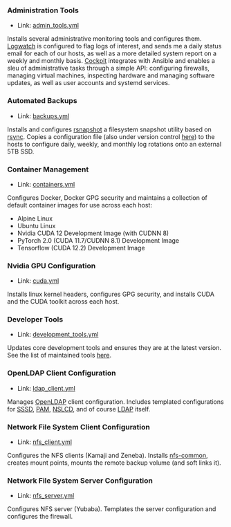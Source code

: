 ### Administration Tools 
- Link: [admin_tools.yml](https://github.com/PrincetonLIPS/lpc_admin/blob/master/playbooks/admin_tools.yml)

Installs several administrative monitoring tools and configures them. [Logwatch](https://sourceforge.net/projects/logwatch/) is configured to flag logs of interest, and sends me a daily status email for each of our hosts, as well as a more detailed system report on a weekly and monthly basis. [Cockpit](https://cockpit-project.org/) integrates with Ansible and enables a sleu of administrative tasks through a simple API: configuring firewalls, managing virtual machines, inspecting hardware and managing software updates, as well as user accounts and systemd services. 

### Automated Backups 
- Link: [backups.yml](https://github.com/PrincetonLIPS/lpc_admin/blob/master/playbooks/backups.yml)

Installs and configures [rsnapshot](https://rsnapshot.org/) a filesystem snapshot utility based on [rsync](https://linux.die.net/man/1/rsync). Copies a configuration file (also under version control [here](https://github.com/PrincetonLIPS/lpc_admin/blob/master/templates/rsnapshot.j2)) to the hosts to configure daily, weekly, and monthly log rotations onto an external 5TB SSD. 

### Container Management 
- Link: [containers.yml](https://github.com/PrincetonLIPS/lpc_admin/blob/master/playbooks/containers.yml)

Configures Docker, Docker GPG security and maintains a collection of default container images for use across each host: 
  - Alpine Linux
  - Ubuntu Linux
  - Nvidia CUDA 12 Development Image (with CUDNN 8)
  - PyTorch 2.0 (CUDA 11.7/CUDNN 8.1) Development Image
  - Tensorflow (CUDA 12.2) Development Image

### Nvidia GPU Configuration 
- Link: [cuda.yml](https://github.com/PrincetonLIPS/lpc_admin/blob/master/playbooks/cuda.yml)

Installs linux kernel headers, configures GPG security, and installs CUDA and the CUDA toolkit across each host. 

### Developer Tools 
- Link: [development_tools.yml](https://github.com/PrincetonLIPS/lpc_admin/blob/master/playbooks/development_tools.yml)

Updates core development tools and ensures they are at the latest version. See the list of maintained tools [here](https://github.com/PrincetonLIPS/lpc_admin/blob/master/variables/development_tools.yml). 

### OpenLDAP Client Configuration 
- Link: [ldap_client.yml](https://github.com/PrincetonLIPS/lpc_admin/blob/master/playbooks/ldap_client.yml)

Manages [OpenLDAP](https://www.openldap.org/) client configuration. Includes templated configurations for [SSSD](https://github.com/PrincetonLIPS/lpc_admin/blob/master/templates/sssd.j2), [PAM](https://github.com/PrincetonLIPS/lpc_admin/blob/master/templates/pam_common_session.j2), [NSLCD](https://github.com/PrincetonLIPS/lpc_admin/blob/master/templates/nslcd.j2), and of course [LDAP](https://github.com/PrincetonLIPS/lpc_admin/blob/master/templates/ldap.j2) itself. 

### Network File System Client Configuration 
- Link: [nfs_client.yml](https://github.com/PrincetonLIPS/lpc_admin/blob/master/playbooks/nfs_client.yml)

Configures the NFS clients (Kamaji and Zeneba). Installs [nfs-common](https://packages.debian.org/sid/nfs-common), creates mount points, mounts the remote backup volume (and soft links it). 

### Network File System Server Configuration 
- Link: [nfs_server.yml](https://github.com/PrincetonLIPS/lpc_admin/blob/master/playbooks/nfs_server.yml)

Configures NFS server (Yubaba). Templates the server configuration and configures the firewall. 
